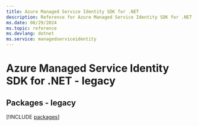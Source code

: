 ```yaml
---
title: Azure Managed Service Identity SDK for .NET
description: Reference for Azure Managed Service Identity SDK for .NET
ms.date: 08/29/2024
ms.topic: reference
ms.devlang: dotnet
ms.service: managedserviceidentity
---
```

# Azure Managed Service Identity SDK for .NET - legacy
## Packages - legacy
[!INCLUDE [packages](managed-service-identity-index.md)]